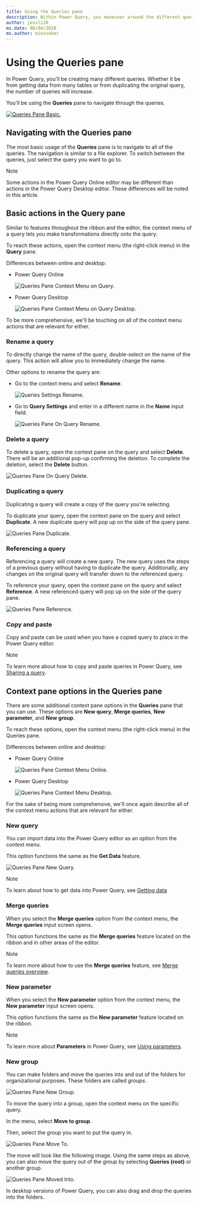 ```yaml
---
title: Using the Queries pane
description: Within Power Query, you maneuver around the different queries in the editor through the queries pane.
author: jessli20
ms.date: 08/04/2020
ms.author: miescobar
---
```



# Using the Queries pane

In Power Query, you'll be creating many different queries. Whether it be from getting data from many tables or from duplicating the original query, the number of queries will increase.

You'll be using the **Queries** pane to navigate through the queries.

[![Queries Pane Basic.](images/queries-pane-basic.png)](images/queries-pane-basic.png#lightbox)

## Navigating with the Queries pane

The most basic usage of the **Queries** pane is to navigate to all of the queries.
The navigation is similar to a file explorer. To switch between the queries, just select the query you want to go to.

>[!Note]
> Some actions in the Power Query Online editor may be different than actions in the Power Query Desktop editor. These differences will be noted in this article.

## Basic actions in the Query pane

Similar to features throughout the ribbon and the editor, the context menu of a query lets you make transformations directly onto the query.

To reach these actions, open the context menu (the right-click menu) in the **Query** pane.

Differences between online and desktop:

- Power Query Online

  ![Queries Pane Context Menu on Query.](images/queries-pane-context-menu-on-query.png)

- Power Query Desktop

  ![Queries Pane Context Menu on Query Desktop.](images/queries-pane-context-menu-on-query-desktop.png)

To be more comprehensive, we'll be touching on all of the context menu actions that are relevant for either.

### Rename a query
To directly change the name of the query, double-select on the name of the query. This action will allow you to immediately change the name.

Other options to rename the query are:
- Go to the context menu and select **Rename**.

  ![Queries Settings Rename.](images/queries-settings-rename.png)

- Go to **Query Settings** and enter in a different name in the **Name** input field.
 
  ![Queries Pane On Query Rename.](images/queries-pane-on-query-rename.png)

### Delete a query
To delete a query, open the context pane on the query and select **Delete**.
There will be an additional pop-up confirming the deletion. To complete the deletion, select the **Delete** button.

![Queries Pane On Query Delete.](images/queries-pane-on-query-delete.png)

### Duplicating a query
Duplicating a query will create a copy of the query you're selecting. 

To duplicate your query, open the context pane on the query and select **Duplicate**. A new duplicate query will pop up on the side of the query pane.

![Queries Pane Duplicate.](images/queries-pane-on-query-duplicate.png)

### Referencing a query
Referencing a query will create a new query. The new query uses the steps of a previous query without having to duplicate the query. Additionally, any changes on the original query will transfer down to the referenced query.

To reference your query, open the context pane on the query and select **Reference**. A new referenced query will pop up on the side of the query pane.

![Queries Pane Reference.](images/queries-pane-on-query-reference.png)

### Copy and paste
Copy and paste can be used when you have a copied query to place in the Power Query editor.

>[!NOTE]
> To learn more about how to copy and paste queries in Power Query, see [Sharing a query](share-query.md).


## Context pane options in the Queries pane

There are some additional context pane options in the **Queries** pane that you can use. These options are **New query**, **Merge queries**, **New parameter**, and **New group**.

To reach these options, open the context menu (the right-click menu) in the Queries pane.

Differences between online and desktop:

- Power Query Online

  ![Queries Pane Context Menu Online.](images/queries-pane-context-menu.png)

- Power Query Desktop

  ![Queries Pane Context Menu Desktop.](images/queries-pane-context-menu-desktop.png)

For the sake of being more comprehensive, we'll once again describe all of the context menu actions that are relevant for either.

### New query
You can import data into the Power Query editor as an option from the context menu.

This option functions the same as the **Get Data** feature.  

![Queries Pane New Query.](images/queries-pane-new-query.png)

> [!NOTE]
> To learn about how to get data into Power Query, see [Getting data](get-data-experience.md)

### Merge queries
When you select the **Merge queries** option from the context menu, the **Merge queries** input screen opens. 

This option functions the same as the **Merge queries** feature located on the ribbon and in other areas of the editor. 

>[!NOTE]
>To learn more about how to use the **Merge queries** feature, see [Merge queries overview](merge-queries-overview.md).

### New parameter
When you select the **New parameter** option from the context menu, the **New parameter** input screen opens. 

This option functions the same as the **New parameter** feature located on the ribbon.

> [!NOTE]
> To learn more about **Parameters** in Power Query, see [Using parameters](power-query-query-parameters.md).

### New group
You can make folders and move the queries into and out of the folders for organizational purposes. These folders are called *groups*.

![Queries Pane New Group.](images/queries-pane-new-group.png)

To move the query into a group, open the context menu on the specific query. 

In the menu, select **Move to group**. 

Then, select the group you want to put the query in.

![Queries Pane Move To.](images/queries-pane-move-to-group.png)

The move will look like the following image. Using the same steps as above, you can also move the query out of the group by selecting **Queries (root)** or another group. 

![Queries Pane Moved Into.](images/queries-pane-moved-into-group.png)

In desktop versions of Power Query, you can also drag and drop the queries into the folders.
